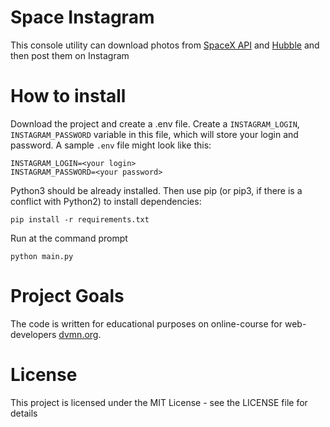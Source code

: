 # Space Instagram

This console utility can download photos from [SpaceX API](https://github.com/r-spacex/SpaceX-API) and [Hubble](http://hubblesite.org/api/documentation) and then post them on Instagram

# How to install

Download the project and create a .env file. Create a `INSTAGRAM_LOGIN`, `INSTAGRAM_PASSWORD` variable in this file, which will store your login and password.
A sample `.env` file might look like this:
```
INSTAGRAM_LOGIN=<your login>
INSTAGRAM_PASSWORD=<your password>
```

Python3 should be already installed. Then use pip (or pip3, if there is a conflict with Python2) to install dependencies:

```
pip install -r requirements.txt
```

Run at the command prompt
```
python main.py
```

# Project Goals

The code is written for educational purposes on online-course for web-developers [dvmn.org](https://dvmn.org/).

# License

This project is licensed under the MIT License - see the LICENSE file for details